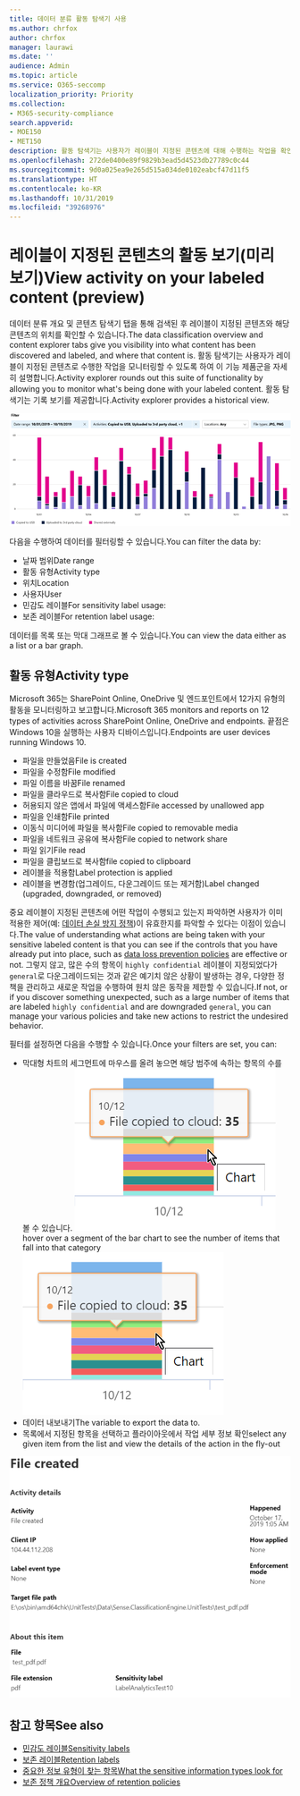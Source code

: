 ```yaml
---
title: 데이터 분류 활동 탐색기 사용
ms.author: chrfox
author: chrfox
manager: laurawi
ms.date: ''
audience: Admin
ms.topic: article
ms.service: O365-seccomp
localization_priority: Priority
ms.collection:
- M365-security-compliance
search.appverid:
- MOE150
- MET150
description: 활동 탐색기는 사용자가 레이블이 지정된 콘텐츠에 대해 수행하는 작업을 확인하고 필터링하여 데이터 분류 기능을 자세히 설명합니다.
ms.openlocfilehash: 272de0400e89f9829b3ead5d4523db27789c0c44
ms.sourcegitcommit: 9d0a025ea9e265d515a034de0102eabcf47d11f5
ms.translationtype: HT
ms.contentlocale: ko-KR
ms.lasthandoff: 10/31/2019
ms.locfileid: "39268976"
---
```

# <a name="view-activity-on-your-labeled-content-preview"></a><span data-ttu-id="b63ed-103">레이블이 지정된 콘텐츠의 활동 보기(미리 보기)</span><span class="sxs-lookup"><span data-stu-id="b63ed-103">View activity on your labeled content (preview)</span></span>

<span data-ttu-id="b63ed-104">데이터 분류 개요 및 콘텐츠 탐색기 탭을 통해 검색된 후 레이블이 지정된 콘텐츠와 해당 콘텐츠의 위치를 확인할 수 있습니다.</span><span class="sxs-lookup"><span data-stu-id="b63ed-104">The data classification overview and content explorer tabs give you visibility into what content has been discovered and labeled, and where that content is.</span></span> <span data-ttu-id="b63ed-105">활동 탐색기는 사용자가 레이블이 지정된 콘텐츠로 수행한 작업을 모니터링할 수 있도록 하여 이 기능 제품군을 자세히 설명합니다.</span><span class="sxs-lookup"><span data-stu-id="b63ed-105">Activity explorer rounds out this suite of functionality by allowing you to monitor what's being done with your labeled content.</span></span> <span data-ttu-id="b63ed-106">활동 탐색기는 기록 보기를 제공합니다.</span><span class="sxs-lookup"><span data-stu-id="b63ed-106">Activity explorer provides a historical view.</span></span>

![자리 표시자 스크린샷 개요 활동 탐색기](media/data-classification-activity-explorer-1.png)

<span data-ttu-id="b63ed-108">다음을 수행하여 데이터를 필터링할 수 있습니다.</span><span class="sxs-lookup"><span data-stu-id="b63ed-108">You can filter the data by:</span></span>

- <span data-ttu-id="b63ed-109">날짜 범위</span><span class="sxs-lookup"><span data-stu-id="b63ed-109">Date range</span></span>
- <span data-ttu-id="b63ed-110">활동 유형</span><span class="sxs-lookup"><span data-stu-id="b63ed-110">Activity type</span></span>
- <span data-ttu-id="b63ed-111">위치</span><span class="sxs-lookup"><span data-stu-id="b63ed-111">Location</span></span>
- <span data-ttu-id="b63ed-112">사용자</span><span class="sxs-lookup"><span data-stu-id="b63ed-112">User</span></span>
- <span data-ttu-id="b63ed-113">민감도 레이블</span><span class="sxs-lookup"><span data-stu-id="b63ed-113">For sensitivity label usage:</span></span>
- <span data-ttu-id="b63ed-114">보존 레이블</span><span class="sxs-lookup"><span data-stu-id="b63ed-114">For retention label usage:</span></span>


<span data-ttu-id="b63ed-115">데이터를 목록 또는 막대 그래프로 볼 수 있습니다.</span><span class="sxs-lookup"><span data-stu-id="b63ed-115">You can view the data either as a list or a bar graph.</span></span>

## <a name="activity-type"></a><span data-ttu-id="b63ed-116">활동 유형</span><span class="sxs-lookup"><span data-stu-id="b63ed-116">Activity type</span></span>

<span data-ttu-id="b63ed-117">Microsoft 365는 SharePoint Online, OneDrive 및 엔드포인트에서 12가지 유형의 활동을 모니터링하고 보고합니다.</span><span class="sxs-lookup"><span data-stu-id="b63ed-117">Microsoft 365 monitors and reports on 12 types of activities across SharePoint Online, OneDrive and endpoints.</span></span> <span data-ttu-id="b63ed-118">끝점은 Windows 10을 실행하는 사용자 디바이스입니다.</span><span class="sxs-lookup"><span data-stu-id="b63ed-118">Endpoints are user devices running Windows 10.</span></span>

- <span data-ttu-id="b63ed-119">파일을 만들었음</span><span class="sxs-lookup"><span data-stu-id="b63ed-119">File is created</span></span>
- <span data-ttu-id="b63ed-120">파일을 수정함</span><span class="sxs-lookup"><span data-stu-id="b63ed-120">File modified</span></span>
- <span data-ttu-id="b63ed-121">파일 이름을 바꿈</span><span class="sxs-lookup"><span data-stu-id="b63ed-121">File renamed</span></span>
- <span data-ttu-id="b63ed-122">파일을 클라우드로 복사함</span><span class="sxs-lookup"><span data-stu-id="b63ed-122">File copied to cloud</span></span>
- <span data-ttu-id="b63ed-123">허용되지 않은 앱에서 파일에 액세스함</span><span class="sxs-lookup"><span data-stu-id="b63ed-123">File accessed by unallowed app</span></span>
- <span data-ttu-id="b63ed-124">파일을 인쇄함</span><span class="sxs-lookup"><span data-stu-id="b63ed-124">File printed</span></span>
- <span data-ttu-id="b63ed-125">이동식 미디어에 파일을 복사함</span><span class="sxs-lookup"><span data-stu-id="b63ed-125">File copied to removable media</span></span>
- <span data-ttu-id="b63ed-126">파일을 네트워크 공유에 복사함</span><span class="sxs-lookup"><span data-stu-id="b63ed-126">File copied to network share</span></span>
- <span data-ttu-id="b63ed-127">파일 읽기</span><span class="sxs-lookup"><span data-stu-id="b63ed-127">File read</span></span>
- <span data-ttu-id="b63ed-128">파일을 클립보드로 복사함</span><span class="sxs-lookup"><span data-stu-id="b63ed-128">file copied to clipboard</span></span>
- <span data-ttu-id="b63ed-129">레이블을 적용함</span><span class="sxs-lookup"><span data-stu-id="b63ed-129">Label protection is applied</span></span>
- <span data-ttu-id="b63ed-130">레이블을 변경함(업그레이드, 다운그레이드 또는 제거함)</span><span class="sxs-lookup"><span data-stu-id="b63ed-130">Label changed (upgraded, downgraded, or removed)</span></span>

<span data-ttu-id="b63ed-131">중요 레이블이 지정된 콘텐츠에 어떤 작업이 수행되고 있는지 파악하면 사용자가 이미 적용한 제어(예: [데이터 손실 방지 정책](data-loss-prevention-policies.md))이 유효한지를 파악할 수 있다는 이점이 있습니다.</span><span class="sxs-lookup"><span data-stu-id="b63ed-131">The value of understanding what actions are being taken with your sensitive labeled content is that you can see if the controls that you have already put into place, such as [data loss prevention policies](data-loss-prevention-policies.md) are effective or not.</span></span> <span data-ttu-id="b63ed-132">그렇지 않고, 많은 수의 항목이 `highly confidential` 레이블이 지정되었다가 `general`로 다운그레이드되는 것과 같은 예기치 않은 상황이 발생하는 경우, 다양한 정책을 관리하고 새로운 작업을 수행하여 원치 않은 동작을 제한할 수 있습니다.</span><span class="sxs-lookup"><span data-stu-id="b63ed-132">If not, or if you discover something unexpected, such as a large number of items that are labeled `highly confidential` and are downgraded `general`, you can manage your various policies and take new actions to restrict the undesired behavior.</span></span>

<span data-ttu-id="b63ed-133">필터를 설정하면 다음을 수행할 수 있습니다.</span><span class="sxs-lookup"><span data-stu-id="b63ed-133">Once your filters are set, you can:</span></span>

- <span data-ttu-id="b63ed-134">막대형 차트의 세그먼트에 마우스를 올려 놓으면 해당 범주에 속하는 항목의 수를 볼 수 있습니다. ![활동 탐색기 가리키기](media/data-classification-activity-explorer-hover-over-2.png)</span><span class="sxs-lookup"><span data-stu-id="b63ed-134">hover over a segment of the bar chart to see the number of items that fall into that category ![activity explorer hover over](media/data-classification-activity-explorer-hover-over-2.png)</span></span>
- <span data-ttu-id="b63ed-135">데이터 내보내기</span><span class="sxs-lookup"><span data-stu-id="b63ed-135">The variable to export  the data to.</span></span>
- <span data-ttu-id="b63ed-136">목록에서 지정된 항목을 선택하고 플라이아웃에서 작업 세부 정보 확인</span><span class="sxs-lookup"><span data-stu-id="b63ed-136">select any given item from the list and view the details of the action in the fly-out</span></span>

![활동 탐색기 세부 정보 플라이아웃](media/data-classification-activity-explorer-fly-out-3.png)

## <a name="see-also"></a><span data-ttu-id="b63ed-138">참고 항목</span><span class="sxs-lookup"><span data-stu-id="b63ed-138">See also</span></span>
- [<span data-ttu-id="b63ed-139">민감도 레이블</span><span class="sxs-lookup"><span data-stu-id="b63ed-139">Sensitivity labels</span></span>](sensitivity-labels.md)
- [<span data-ttu-id="b63ed-140">보존 레이블</span><span class="sxs-lookup"><span data-stu-id="b63ed-140">Retention labels</span></span>](labels.md)
- [<span data-ttu-id="b63ed-141">중요한 정보 유형이 찾는 항목</span><span class="sxs-lookup"><span data-stu-id="b63ed-141">What the sensitive information types look for</span></span>](what-the-sensitive-information-types-look-for.md)
- [<span data-ttu-id="b63ed-142">보존 정책 개요</span><span class="sxs-lookup"><span data-stu-id="b63ed-142">Overview of retention policies</span></span>](retention-policies.md)